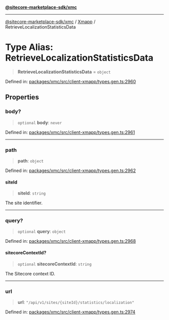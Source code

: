[**@sitecore-marketplace-sdk/xmc**](../../../../README.md)

***

[@sitecore-marketplace-sdk/xmc](../../../../README.md) / [Xmapp](../README.md) / RetrieveLocalizationStatisticsData

# Type Alias: RetrieveLocalizationStatisticsData

> **RetrieveLocalizationStatisticsData** = `object`

Defined in: [packages/xmc/src/client-xmapp/types.gen.ts:2960](https://github.com/Sitecore/marketplace-sdk/blob/main/packages/xmc/src/client-xmapp/types.gen.ts#L2960)

## Properties

### body?

> `optional` **body**: `never`

Defined in: [packages/xmc/src/client-xmapp/types.gen.ts:2961](https://github.com/Sitecore/marketplace-sdk/blob/main/packages/xmc/src/client-xmapp/types.gen.ts#L2961)

***

### path

> **path**: `object`

Defined in: [packages/xmc/src/client-xmapp/types.gen.ts:2962](https://github.com/Sitecore/marketplace-sdk/blob/main/packages/xmc/src/client-xmapp/types.gen.ts#L2962)

#### siteId

> **siteId**: `string`

The site identifier.

***

### query?

> `optional` **query**: `object`

Defined in: [packages/xmc/src/client-xmapp/types.gen.ts:2968](https://github.com/Sitecore/marketplace-sdk/blob/main/packages/xmc/src/client-xmapp/types.gen.ts#L2968)

#### sitecoreContextId?

> `optional` **sitecoreContextId**: `string`

The Sitecore context ID.

***

### url

> **url**: `"/api/v1/sites/{siteId}/statistics/localization"`

Defined in: [packages/xmc/src/client-xmapp/types.gen.ts:2974](https://github.com/Sitecore/marketplace-sdk/blob/main/packages/xmc/src/client-xmapp/types.gen.ts#L2974)
